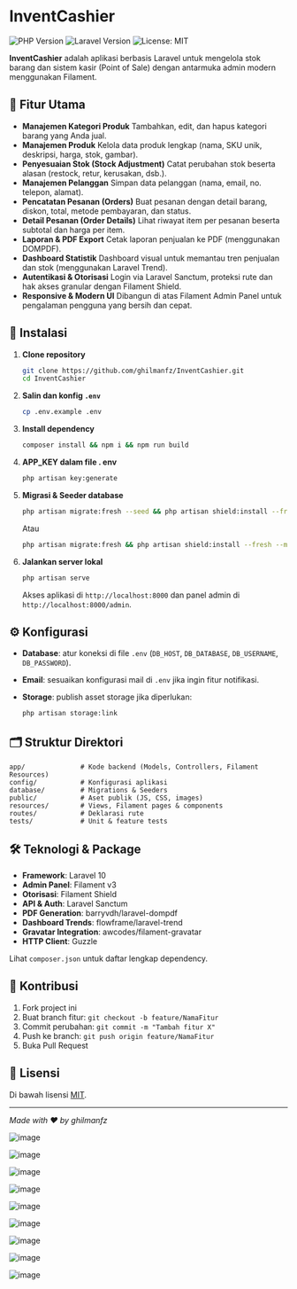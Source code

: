 # InventCashier

![PHP Version](https://img.shields.io/badge/php-8.1%2B-blue) ![Laravel Version](https://img.shields.io/badge/laravel-10.x-red) ![License: MIT](https://img.shields.io/badge/license-MIT-green)

**InventCashier** adalah aplikasi berbasis Laravel untuk mengelola stok barang dan sistem kasir (Point of Sale) dengan antarmuka admin modern menggunakan Filament.

## 🎯 Fitur Utama

* **Manajemen Kategori Produk**
  Tambahkan, edit, dan hapus kategori barang yang Anda jual.
* **Manajemen Produk**
  Kelola data produk lengkap (nama, SKU unik, deskripsi, harga, stok, gambar).
* **Penyesuaian Stok (Stock Adjustment)**
  Catat perubahan stok beserta alasan (restock, retur, kerusakan, dsb.).
* **Manajemen Pelanggan**
  Simpan data pelanggan (nama, email, no. telepon, alamat).
* **Pencatatan Pesanan (Orders)**
  Buat pesanan dengan detail barang, diskon, total, metode pembayaran, dan status.
* **Detail Pesanan (Order Details)**
  Lihat riwayat item per pesanan beserta subtotal dan harga per item.
* **Laporan & PDF Export**
  Cetak laporan penjualan ke PDF (menggunakan DOMPDF).
* **Dashboard Statistik**
  Dashboard visual untuk memantau tren penjualan dan stok (menggunakan Laravel Trend).
* **Autentikasi & Otorisasi**
  Login via Laravel Sanctum, proteksi rute dan hak akses granular dengan Filament Shield.
* **Responsive & Modern UI**
  Dibangun di atas Filament Admin Panel untuk pengalaman pengguna yang bersih dan cepat.

## 🚀 Instalasi

1. **Clone repository**

   ```bash
   git clone https://github.com/ghilmanfz/InventCashier.git
   cd InventCashier
   ```
   
2. **Salin dan konfig `.env`**

   ```bash
   cp .env.example .env
   ```
   
3. **Install dependency**

   ```bash
   composer install && npm i && npm run build
   ```

4. **APP_KEY dalam file . env**

   ```bash
   php artisan key:generate
   ```

5. **Migrasi & Seeder database**

   ```bash
   php artisan migrate:fresh --seed && php artisan shield:install --fresh --minimal # (opsional, jika ingin menggunakan data dummy, nanti pilih user login di Terminal)
   ```
   Atau
   ```bash
   php artisan migrate:fresh && php artisan shield:install --fresh --minimal # (opsional, jika tidak ingin menggunakan data dummy, nanti bikin user untuk login di Terminal)
   ```

   
6. **Jalankan server lokal**

   ```bash
   php artisan serve
   ```

   Akses aplikasi di `http://localhost:8000` dan panel admin di `http://localhost:8000/admin`.

## ⚙️ Konfigurasi

* **Database**: atur koneksi di file `.env` (`DB_HOST`, `DB_DATABASE`, `DB_USERNAME`, `DB_PASSWORD`).
* **Email**: sesuaikan konfigurasi mail di `.env` jika ingin fitur notifikasi.
* **Storage**: publish asset storage jika diperlukan:

  ```bash
  php artisan storage:link
  ```

## 🗂️ Struktur Direktori

```
app/              # Kode backend (Models, Controllers, Filament Resources)
config/           # Konfigurasi aplikasi
database/         # Migrations & Seeders
public/           # Aset publik (JS, CSS, images)
resources/        # Views, Filament pages & components
routes/           # Deklarasi rute
tests/            # Unit & feature tests
```

## 🛠️ Teknologi & Package

* **Framework**: Laravel 10
* **Admin Panel**: Filament v3
* **Otorisasi**: Filament Shield
* **API & Auth**: Laravel Sanctum
* **PDF Generation**: barryvdh/laravel-dompdf
* **Dashboard Trends**: flowframe/laravel-trend
* **Gravatar Integration**: awcodes/filament-gravatar
* **HTTP Client**: Guzzle

Lihat `composer.json` untuk daftar lengkap dependency.

## 🤝 Kontribusi

1. Fork project ini
2. Buat branch fitur: `git checkout -b feature/NamaFitur`
3. Commit perubahan: `git commit -m "Tambah fitur X"`
4. Push ke branch: `git push origin feature/NamaFitur`
5. Buka Pull Request

## 📄 Lisensi

Di bawah lisensi [MIT](https://opensource.org/licenses/MIT).

---

*Made with ❤️ by ghilmanfz*


![image](https://github.com/user-attachments/assets/1d538ab9-4768-45f1-b3ab-d8e7a58a49b4)

![image](https://github.com/user-attachments/assets/0ae08473-3bff-4ab1-b7e5-1b5f92fdf03d)

![image](https://github.com/user-attachments/assets/ffdaa492-b290-4530-9787-deab2483cef1)

![image](https://github.com/user-attachments/assets/2854bb97-eca6-4dd9-8ce5-740b473b371a)

![image](https://github.com/user-attachments/assets/adbd2aa5-dd2f-4c34-ae49-9ddbae4bbe95)

![image](https://github.com/user-attachments/assets/7cdf8c5f-a9b7-4e6d-9652-42ec7f976de1)

![image](https://github.com/user-attachments/assets/3af0c6b0-ce02-4ac2-98e9-73602aaaee0d)

![image](https://github.com/user-attachments/assets/efc04abf-95bd-469c-b9fc-ef4851970f3b)

![image](https://github.com/user-attachments/assets/f35d1276-cb3c-43c8-ac2b-032b0ce2ad53)







